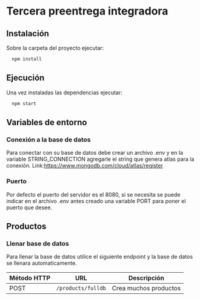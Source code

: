 # Tercera preentrega integradora




## Instalación

Sobre la carpeta del proyecto ejecutar:

```bash
  npm install 
```
## Ejecución

Una vez instaladas las dependencias ejecutar:

```bash
  npm start
```    

## Variables de entorno

### Conexión a la base de datos

Para conectar con su base de datos debe crear un archivo .env y en la variable STRING_CONNECTION agregarle el string que genera atlas para la conexión.
Link:https://www.mongodb.com/cloud/atlas/register
### Puerto
Por defecto el puerto del servidor es el 8080, si se necesita se puede indicar en el archivo .env antes creado una variable PORT para poner el puerto que desee.

## Productos

### Llenar base de datos

Para llenar la base de datos utilice el siguiente endpoint y la base de datos se llenara automaticamente.


| Método HTTP | URL                                  | Descripción                                         |
| ----------- | ------------------------------------ | --------------------------------------------------- |
| POST        | `/products/fulldb`                      | Crea muchos productos                            |
